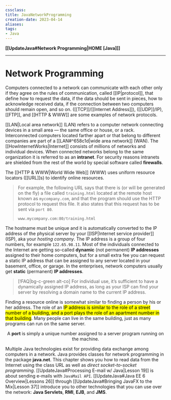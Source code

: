 ```yaml
---
cssclass:
title: JavaNetworkProgramming
creation-date: 2023-04-14
aliases:
tags:
- Java
---
```

**[[UpdateJava#Network Programming|HOME [Java]]]**

---
# Network Programming
Computers connected to a network can communicate with each other only if they agree on the rules of communication, called [[IP|protocol]], that define how to request the data, if the data should be sent in pieces, how to acknowledge received data, if the connection between two computers should remain open, and so on. ([[TCP]]/[[Internet Address]]), ([[UDP]]/IP), [[FTP]], and [[HTTP & WWW]] are some examples of network protocols.

[[LAN|Local area network]] (LAN) refers to a computer network connecting devices in a small area — the same office or house, or a rack. Interconnected computers located farther apart or that belong to different companies are part of a [[LAN#^658c1d|wide area network]] (WAN). The [[HowInternetWorks|Internet]] consists of millions of networks and individual devices. When connected networks belong to the same organization it is referred to as an **intranet**. For security reasons intranets are shielded from the rest of the world by special software called **firewalls**.

The [[HTTP & WWW|World Wide Web]] (WWW) uses uniform resource locators ([[URL]]s) to identify online resources.
> For example, the following URL says that there is (or will be generated on the fly) a file called `training.html` located at the remote host known as `mycompany.com`, and that the program should use the HTTP protocol to request this file. It also states that this request has to be sent via `port 80`.
> ```
> www.mycompany.com:80/training.html
> ```

The hostname must be unique and it is automatically converted to the IP address of the physical server by your [[ISP|Internet service provider]] (ISP), aka your *hosting company*. The IP address is a group of four numbers, for example `122.65.98.11`. Most of the individuals connected to the Internet are getting so-called **dynamic** (not permanent) **IP addresses** assigned to their home computers, but for a small extra fee you can request a static IP address that can be assigned to any server located in your basement, office, or garage. In the enterprises, network computers usually get **static** (permanent) **IP addresses**.
>[!FAQ|bg-c-green alt-co] For individual use, it’s sufficient to have a dynamically assigned IP address, as long as your ISP can find your server by resolving a domain name to the current IP address.

Finding a resource online is somewhat similar to finding a person by his or her address. The role of an <mark class="hltr-lightblue">IP address is similar to the role of a street number of a building, and a port plays the role of an apartment number in that building</mark>. Many people can live in the same building, just as many programs can run on the same server.

<center>A <strong>port</strong> is simply a unique number assigned to a server program running on the machine.</center>

Multiple Java technologies exist for providing data exchange among computers in a network. Java provides classes for network programming in the package **java.net**. This chapter shows you how to read data from the Internet using the class URL as well as *direct socket-to-socket programming*. [[UpdateJava#Processing E-mail w/ Java|Lesson 19]] is about sending e-mails with `JavaMail API`. [[UpdateJava#Java EE 6 Overview|Lessons 26]] through [[UpdateJava#Bringing JavaFX to the Mix|Lesson 37]] introduce you to other technologies that you can use over the network: **Java Servlets**, **RMI**, **EJB**, and **JMS**.